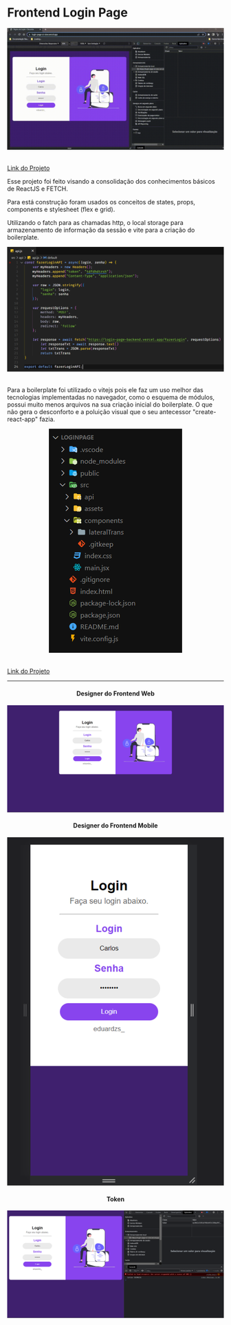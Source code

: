 # Frontend Login Page

<div style="width: 100%;" align="center">
    <img src="./img/teste.gif" alt="Gif do Projeto"><br><br>
</div>

<a href="https://login-page-xi-nine.vercel.app/" target=”_blank”>Link do Projeto</a>

<p>Esse projeto foi feito visando a consolidação dos conhecimentos básicos de ReactJS e FETCH.</p>

<p>Para está construção foram usados os conceitos de states, props, components e stylesheet (flex e grid).</p>

<p>Utilizando o fatch para as chamadas http, o local storage para armazenamento de informação da sessão e vite para a criação do boilerplate.</p>

<div style="width: 100%;" align="center">
    <img src="./img/api.png" alt="Imagem do Projeto"><br><br>
</div>

<p>Para a boilerplate foi utilizado o vitejs pois ele faz um uso melhor das tecnologias implementadas no navegador, como o esquema de módulos, possui muito menos arquivos na sua criação inicial do boilerplate. O que não gera o desconforto e a poluição visual que o seu antecessor "create-react-app" fazia.</p>

<div style="width: 100%;" align="center">
    <img src="./img/organizaçãoFrontend.png" alt="Imagem do Projeto"><br><br>
</div>

<a href="https://login-page-xi-nine.vercel.app/" target=”_blank”>Link do Projeto</a>
<hr>

<div style="width: 100%; text-align: center;" align="center">
    <h4>Designer do Frontend Web</h4>
    <img src="./img/designerFront.png" alt="Designer Web">
    <h4>Designer do Frontend Mobile</h4>
    <img src="./img/designerFrontMobile.png" alt="Designer Mobile">
    <h4>Token</h4>
    <img src="./img/token.png" alt="Token">
</div>
